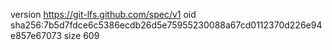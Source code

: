 version https://git-lfs.github.com/spec/v1
oid sha256:7b5d7fdce6c5386ecdb26d5e75955230088a67cd0112370d226e94e857e67073
size 609
